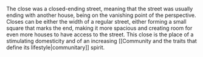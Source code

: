 ---
---

The close was a closed-ending street, meaning that the street was usually ending with another house, being on the vanishing point of the perspective. Closes can be either the width of a regular street, either forming a small square that marks the end, making it more spacious and creating room for even more houses to have access to the street. This close is the place of a stimulating domesticity and of an increasing [[Community and the traits that define its lifestyle|communitary]] spirit. 